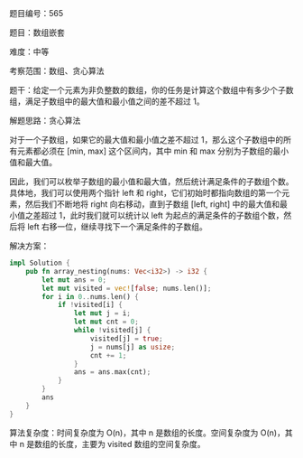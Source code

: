 题目编号：565

题目：数组嵌套

难度：中等

考察范围：数组、贪心算法

题干：给定一个元素为非负整数的数组，你的任务是计算这个数组中有多少个子数组，满足子数组中的最大值和最小值之间的差不超过 1。

解题思路：贪心算法

对于一个子数组，如果它的最大值和最小值之差不超过 1，那么这个子数组中的所有元素都必须在 [min, max] 这个区间内，其中 min 和 max 分别为子数组的最小值和最大值。

因此，我们可以枚举子数组的最小值和最大值，然后统计满足条件的子数组个数。具体地，我们可以使用两个指针 left 和 right，它们初始时都指向数组的第一个元素，然后我们不断地将 right 向右移动，直到子数组 [left, right] 中的最大值和最小值之差超过 1，此时我们就可以统计以 left 为起点的满足条件的子数组个数，然后将 left 右移一位，继续寻找下一个满足条件的子数组。

解决方案：

```rust
impl Solution {
    pub fn array_nesting(nums: Vec<i32>) -> i32 {
        let mut ans = 0;
        let mut visited = vec![false; nums.len()];
        for i in 0..nums.len() {
            if !visited[i] {
                let mut j = i;
                let mut cnt = 0;
                while !visited[j] {
                    visited[j] = true;
                    j = nums[j] as usize;
                    cnt += 1;
                }
                ans = ans.max(cnt);
            }
        }
        ans
    }
}
```

算法复杂度：时间复杂度为 O(n)，其中 n 是数组的长度。空间复杂度为 O(n)，其中 n 是数组的长度，主要为 visited 数组的空间复杂度。